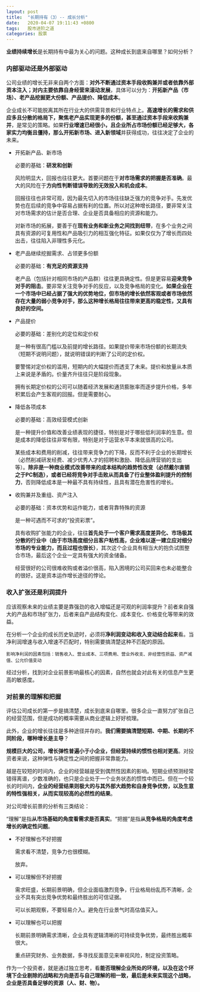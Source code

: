 ```yaml
---
layout: post
title:  "长期持有（3）-- 成长分析"
date:   2020-04-07 19:11:43 +0800
tags:   股市进阶之道
categories: 股票
---
```


**业绩持续增长**是长期持有中最为关心的问题。这种成长到底来自哪里？如何分析？

### 内部驱动还是外部驱动

公司业绩的增长无非来自两个方面：**对外不断通过资本手段收购兼并或者依靠外部资本注入；对内主要依靠自身经营来滚动发展**，具体可以分为：**开拓新产品（市场）、老产品挖掘更大份额、产品提价、降低成本**。

企业成长不可能脱离其所在行业大的供需背景和行业特点上。**高速增长的需求和供应多且分散的格局下，聚焦老产品实现更多的份额，甚至通过资本手段来收购兼并**，是常见的策略。如果**行业增速已经很小，且企业所占市场份额已经足够大，各家实力均衡且僵持，那么开拓新市场、进入新领域**并获得成功，往往决定了企业的未来。

+ 开拓新产品、新市场
  
  必要的基础：**研发和创新**

  风险明显大，回报也往往更大。首要问题在于**对市场需求的把握是否准确**。最大的风险在于**方向性判断错误导致的无效投入和机会成本**。

  回报往往也非常可观，因为最先切入的市场往往缺乏强力的竞争对手。先发优势也在后续的竞争中容易占据有利的位置。所以对这种增长路径，要非常关注对市场需求的估计是否合理、企业是否具备相应的资源和能力。

  对新市场的拓展，要善于在**现有业务和新业务之间找到纽带**，在多个业务之间具有资源的可复用性和产品吸引力的相互强化特征。如果仅仅为了增长而四处出击，往往陷入非理性多元化。


+ 老产品继续挖掘需求、占领更多份额

  必要的基础：**有充足的资源支持**

  老产品（包括针对相同市场的产品群）往往更具确定性。但是更容易**迎来竞争对手的阻击**。要非常关注竞争对手的反应，以及竞争格局的变化。**如果企业在一个市场中已经占据了强大的优势地位，但市场的增长依然客观或者市场依然存在大量的弱小竞争对手，那么这种增长格局往往带来更高的稳定性，又具有良好的空间。**

+ 产品提价

  必要的基础：差别化的定位和定价权

  是一种有很高门槛以及前提的增长路径。如果提价带来市场份额的长期流失（短期不说明问题），就说明错误的判断了公司的定价权。

  要警惕对定价权的滥用，短期内的大幅提价而透支了未来。提价和放量从本质上来说是矛盾的。价量齐升往往只是阶段现象。

  拥有长期定价权的公司可以随着经济发展和通货膨胀率而逐步提升价格，多年积累后会产生客观的回报。但是需要耐心。

+ 降低各项成本

  必要的基础：高效经营模式创新

  是一种提升价值和改善业绩表现的捷径，特别是对于哪些低利润率的生意。但是成本的降低往往非常有限，特别是对于运营水平本来就很高的公司。

  某些成本和费用的削减，往往带来竞争力的下降，反而不利于企业的长期增长（必然削减研发经费、减少优秀人才的招聘和激励、降低品牌营销的支出等）。**除非是一种商业模式改善带来的成本结构的趋势性改变（必然戴尔直销之于PC制造），或者已经将竞争对手击败从而具备了行业整体盈利提升的控制力**，否则降低成本是一种最不具有持续性，且具有潜在危害性的增长。

+ 收购兼并及重组、资产注入
  
  必要的基础：资本优势和运作能力，或者背靠特殊的资源
  
  是一种可遇而不可求的“投资彩票”。

  具有收购扩张能力的企业，往往**首先处于一个客户需求高度差异化、市场极其分散的行业中（由于市场高度细分且客户粘性高，企业难以逐一建立应对细分市场的专业能力，而且过程也很长）**，其次这个企业具有相当大的抱负试图整合市场，最后这个企业一定具有强大的资金储备。

  经营很好的公司很难收购或者溢价很高，陷入困境的公司买回来也未必能整合的很好。这是资本运作增长途径的悖论。

### 收入扩张还是利润提升

应该观察未来的业绩主要是靠强劲的收入增幅还是可观的利润率提升？前者来自强大的产品和市场扩张力，后者来自产品结构变化、成本变化、价格变化等带来的效益。

在分析一个企业的成长历史轨迹时，必须将**净利润变动和收入变动结合起来**看。当净利润增速与收入增速不匹配时，特别需要搞清楚这种不匹配的原因。

    影响净利润的因素包括：销售收入、营业成本、三项费用、营业外收支、非经营性损益、资产减值、公允价值变动

经过分析，找到对企业前景影响最核心的因素，自然也就会对此有关的信息产生更高的敏感度。

### 对前景的理解和把握

评估公司成长的第一步是搞清楚，成长到底来自哪里。很多企业一直努力扩张自己的经营范围，但是成功的概率需要从商业逻辑上好好梳理。

此外，企业的增长往往是多种途径并存的。**我们需要搞清楚短期、中期、长期的不同阶段，哪种增长是主导**？

**规模巨大的公司，增长弹性普遍小于小企业，但经营持续的惯性也相对更高**。对投资者来说，这种弹性与确定性之间的把握非常靠能力。

越是在较短的时间内，企业的经营越是受到偶然性因素的影响。短期业绩预测经常错得离谱，少数准确的，也只是企业处于一个业务状态的惯性中而已。但在一个较长的时间内，**企业的经营结果则极大的与其外部大趋势和自身竞争优势，以及生意的特性强相关，从而实现较高的必然性的结果**。

对公司增长前景的分析有三类结论：

“理解”是指**从市场基础的角度看需求是否真实**。“把握”是指**从竞争格局的角度考虑增长的确定性问题**。

+ 不好理解也不好把握

  需求看不清楚，竞争力也很模糊。
  
  放弃。

+ 可以理解但不好把握

  需求旺盛，长期前景明确，但企业面临激烈竞争，行业格局纷乱而不清晰，企业不具有突出竞争优势和最终胜出的可信证据。

  可以长期观察，不要轻易介入。避免在行业景气时高估值买入。

+ 可以理解也可以把握

  长期前景明确需求清晰，企业具有逻辑清晰的可持续竞争优势，最终胜出概率很大。

  重点研究财务、业务数据，多寻找反面意见来审视风险，制定投资策略。

作为一个投资者，就是通过独立思考，看**能否理解企业所处的环境，以及在这个环境下企业剔除的战略和方向是否与自己理解的相一致，最后是未来实现这个战略，企业是否具备足够的资源（人、财、物）。**



